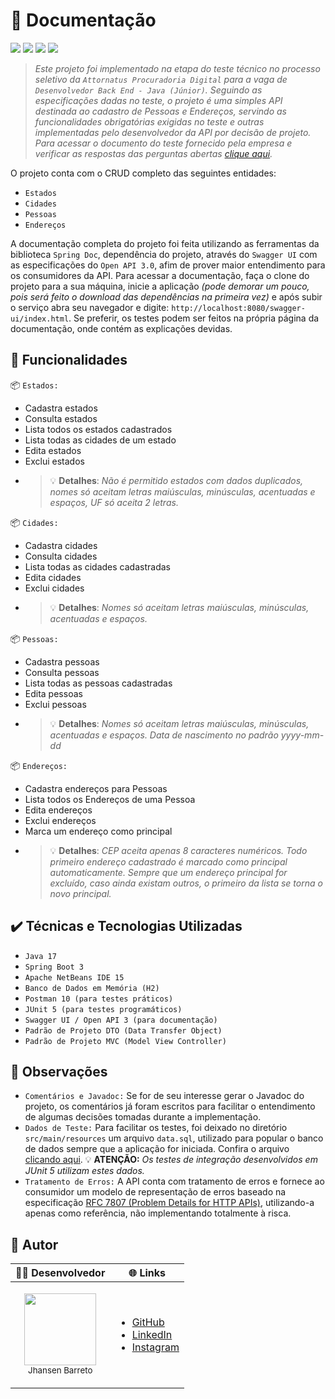 # :pencil: Documentação

<p>
  <img src="https://img.shields.io/badge/Spring%20Boot-v3.0.1-brightgreen"/>
  <img src="https://img.shields.io/badge/java--jdk-v17.0.4.1-orange"/>
  <img src="https://img.shields.io/badge/maven--central-v4.0.0-blue"/>
  <img src="https://img.shields.io/badge/JUnit-v5.9.1-red"/>
</p>
  
>*Este projeto foi implementado na etapa do teste técnico no processo seletivo da ``Attornatus Procuradoria Digital`` para a vaga de ``Desenvolvedor Back End - Java (Júnior)``. Seguindo as especificações dadas no teste, o projeto é uma simples API destinada ao cadastro de Pessoas e Endereços, servindo as funcionalidades obrigatórias exigidas no teste e outras implementadas pelo desenvolvedor da API por decisão de projeto. Para acessar o documento do teste fornecido pela empresa e verificar as respostas das perguntas abertas <a href="https://drive.google.com/file/d/1bM_WzIVR38oMpyVLJItnWYFwnAhuI1ss/view?usp=sharing">clique aqui</a>.*
  
O projeto conta com o CRUD completo das seguintes entidades: 

- ``Estados``
- ``Cidades``
- ``Pessoas``
- ``Endereços``

A documentação completa do projeto foi feita utilizando as ferramentas da biblioteca ``Spring Doc``, dependência do projeto, através do ``Swagger UI`` com as especificações do ``Open API 3.0``, afim de prover maior entendimento para os consumidores da API. Para acessar a documentação, faça o clone do projeto para a sua máquina, inicie a aplicação *(pode demorar um pouco, pois será feito o download das dependências na primeira vez)* e após subir o serviço abra seu navegador e digite: ``http://localhost:8080/swagger-ui/index.html``. Se preferir, os testes podem ser feitos na própria página da documentação, onde contém as explicações devidas.

## :hammer: Funcionalidades

:package: ``Estados:``
- Cadastra estados
- Consulta estados
- Lista todos os estados cadastrados
- Lista todas as cidades de um estado
- Edita estados
- Exclui estados
- > :bulb: **Detalhes**: *Não é permitido estados com dados duplicados, nomes só aceitam letras maiúsculas, minúsculas, acentuadas e espaços, UF só aceita 2 letras.*

:package: ``Cidades:``
- Cadastra cidades
- Consulta cidades
- Lista todas as cidades cadastradas
- Edita cidades
- Exclui cidades
- > :bulb: **Detalhes**: *Nomes só aceitam letras maiúsculas, minúsculas, acentuadas e espaços.*

:package: ``Pessoas:``
- Cadastra pessoas
- Consulta pessoas
- Lista todas as pessoas cadastradas
- Edita pessoas
- Exclui pessoas
- > :bulb: **Detalhes**: *Nomes só aceitam letras maiúsculas, minúsculas, acentuadas e espaços. Data de nascimento no padrão yyyy-mm-dd*

:package: ``Endereços:``
- Cadastra endereços para Pessoas
- Lista todos os Endereços de uma Pessoa
- Edita endereços
- Exclui endereços
- Marca um endereço como principal
- > :bulb: **Detalhes**: *CEP aceita apenas 8 caracteres numéricos. Todo primeiro endereço cadastrado é marcado como principal automaticamente. Sempre que um endereço principal for excluído, caso ainda existam outros, o primeiro da lista se torna o novo principal.*

## :heavy_check_mark: Técnicas e Tecnologias Utilizadas

- ``Java 17``
- ``Spring Boot 3``
- ``Apache NetBeans IDE 15``
- ``Banco de Dados em Memória (H2)``
- ``Postman 10 (para testes práticos)``
- ``JUnit 5 (para testes programáticos)``
- ``Swagger UI / Open API 3 (para documentação)``
- ``Padrão de Projeto DTO (Data Transfer Object)``
- ``Padrão de Projeto MVC (Model View Controller)``

## :rotating_light: Observações

- ``Comentários e Javadoc:`` Se for de seu interesse gerar o Javadoc do projeto, os comentários já foram escritos para facilitar o entendimento de algumas decisões tomadas durante a implementação.
- ``Dados de Teste:`` Para facilitar os testes, foi deixado no diretório ``src/main/resources`` um arquivo ``data.sql``, utilizado para popular o banco de dados sempre que a aplicação for iniciada. Confira o arquivo <a href="https://github.com/jhansenbarreto/pessoa-endereco/blob/master/src/main/resources/data.sql">clicando aqui</a>. :bulb: **ATENÇÃO:** *Os testes de integração desenvolvidos em JUnit 5 utilizam estes dados.*
- ``Tratamento de Erros:`` A API conta com tratamento de erros e fornece ao consumidor um modelo de representação de erros baseado na especificação <a href="https://www.rfc-editor.org/rfc/rfc7807">RFC 7807 (Problem Details for HTTP APIs)</a>, utilizando-a apenas como referência, não implementando totalmente à risca.

## :construction_worker: Autor

| :technologist: Desenvolvedor |:globe_with_meridians: Links|
|-----------------------------:|----------------------------|
|<p align="center"><img src="https://avatars.githubusercontent.com/u/13790608?v=4" width=115></br><sub>Jhansen Barreto</sub></p>|<ul><li><a href="https://github.com/jhansenbarreto?tab=repositories">GitHub</a></li><li><a href="https://br.linkedin.com/in/jhansen-c-barreto">LinkedIn</a></li><li><a href="https://www.instagram.com/jhansenbarreto/">Instagram</a></li></ul>|
